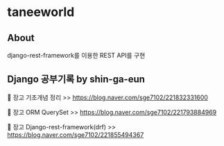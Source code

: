 # taneeworld


## About

django-rest-framework를 이용한 REST API를 구현


## Django 공부기록 by shin-ga-eun

📗 장고 기초개념 정리 >> https://blog.naver.com/sge7102/221832331600

📗 장고 ORM QuerySet >> https://blog.naver.com/sge7102/221793884969

📗 장고 Django-rest-framework(drf) >> https://blog.naver.com/sge7102/221855494367



